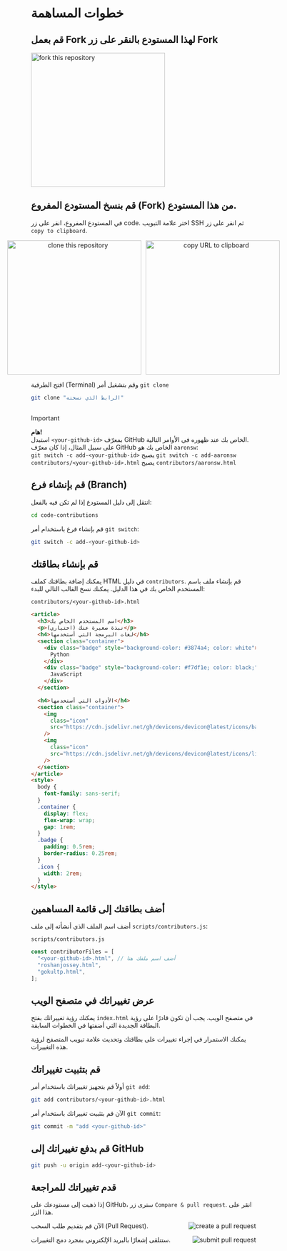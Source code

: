 # خطوات المساهمة

## قم بعمل Fork لهذا المستودع بالنقر على زر Fork

<p align="left">
  <img width="300" src="https://firstcontributions.github.io/assets/Readme/fork.png" alt="fork this repository" />
</p>

## قم بنسخ المستودع المفروع (Fork) من هذا المستودع.
في المستودع المفروع، انقر على زر code. اختر علامة التبويب SSH ثم انقر على زر `copy to clipboard`.

<div style="display: flex; justify-content: center; gap: 10px; text-align: center;">
  <img width="300" src="https://firstcontributions.github.io/assets/Readme/clone.png" alt="clone this repository" />
  <img width="300" src="https://firstcontributions.github.io/assets/Readme/copy-to-clipboard.png" alt="copy URL to clipboard" />
</div>

افتح الطرفية (Terminal) وقم بتشغيل أمر `git clone`

```bash
git clone "الرابط الذي نسخته"
```
##
> [!IMPORTANT]  
> **هام!**  
> استبدل `<your-github-id>` بمعرّف GitHub الخاص بك عند ظهوره في الأوامر التالية.  
> على سبيل المثال، إذا كان معرّف GitHub الخاص بك هو `aaronsw`:  
> `git switch -c add-<your-github-id>` يصبح `git switch -c add-aaronsw`  
> `contributors/<your-github-id>.html` يصبح `contributors/aaronsw.html`

## قم بإنشاء فرع (Branch)

انتقل إلى دليل المستودع إذا لم تكن فيه بالفعل:

```bash
cd code-contributions
```

قم بإنشاء فرع باستخدام أمر `git switch`:

```bash
git switch -c add-<your-github-id>
```

## قم بإنشاء بطاقتك

يمكنك إضافة بطاقتك كملف HTML في دليل `contributors`. قم بإنشاء ملف باسم المستخدم الخاص بك في هذا الدليل. يمكنك نسخ القالب التالي للبدء:

`contributors/<your-github-id>.html`

```html
<article>
  <h3>اسم المستخدم الخاص بك</h3>
  <p>نبذة صغيرة عنك (اختياري)</p>
  <h4>لغات البرمجة التي أستخدمها</h4>
  <section class="container">
    <div class="badge" style="background-color: #3874a4; color: white">
      Python
    </div>
    <div class="badge" style="background-color: #f7df1e; color: black;">
      JavaScript
    </div>
  </section>

  <h4>الأدوات التي أستخدمها</h4>
  <section class="container">
    <img
      class="icon"
      src="https://cdn.jsdelivr.net/gh/devicons/devicon@latest/icons/bash/bash-original.svg"
    />
    <img
      class="icon"
      src="https://cdn.jsdelivr.net/gh/devicons/devicon@latest/icons/linux/linux-original.svg"
    />
  </section>
</article>
<style>
  body {
    font-family: sans-serif;
  }
  .container {
    display: flex;
    flex-wrap: wrap;
    gap: 1rem;
  }
  .badge {
    padding: 0.5rem;
    border-radius: 0.25rem;
  }
  .icon {
    width: 2rem;
  }
</style>
```

## أضف بطاقتك إلى قائمة المساهمين

أضف اسم الملف الذي أنشأته إلى ملف `scripts/contributors.js`:

`scripts/contributors.js`

```js
const contributorFiles = [
  "<your-github-id>.html", // أضف اسم ملفك هنا
  "roshanjossey.html",
  "gokultp.html",
];
```

## عرض تغييراتك في متصفح الويب

يمكنك رؤية تغييراتك بفتح `index.html` في متصفح الويب. يجب أن تكون قادرًا على رؤية البطاقة الجديدة التي أضفتها في الخطوات السابقة.

يمكنك الاستمرار في إجراء تغييرات على بطاقتك وتحديث علامة تبويب المتصفح لرؤية هذه التغييرات.

## قم بتثبيت تغييراتك

أولاً قم بتجهيز تغييراتك باستخدام أمر `git add`:

```bash
git add contributors/<your-github-id>.html
```

الآن قم بتثبيت تغييراتك باستخدام أمر `git commit`:

```bash
git commit -m "add <your-github-id>"
```

## قم بدفع تغييراتك إلى GitHub

```bash
git push -u origin add-<your-github-id>
```

## قدم تغييراتك للمراجعة

إذا ذهبت إلى مستودعك على GitHub، سترى زر `Compare & pull request`. انقر على هذا الزر.

<img style="float: right;" src="https://firstcontributions.github.io/assets/Readme/compare-and-pull.png" alt="create a pull request" />

الآن قم بتقديم طلب السحب (Pull Request).

<img style="float: right;" src="https://firstcontributions.github.io/assets/Readme/submit-pull-request.png" alt="submit pull request" />

ستتلقى إشعارًا بالبريد الإلكتروني بمجرد دمج التغييرات.

